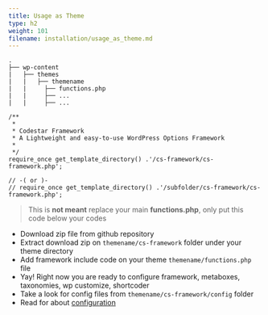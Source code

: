 ```yaml
---
title: Usage as Theme
type: h2
weight: 101
filename: installation/usage_as_theme.md
---
```


```
.
├── wp-content
|   ├── themes
|   |   ├── themename
|   |     ├── functions.php
|   |     ├── ...
|   |     ├── ...
```

```php?start_inline=1
/**
 *
 * Codestar Framework
 * A Lightweight and easy-to-use WordPress Options Framework
 *
 */
require_once get_template_directory() .'/cs-framework/cs-framework.php';

// -( or )-
// require_once get_template_directory() .'/subfolder/cs-framework/cs-framework.php';

```

> This is **not meant** replace your main **functions.php**, only put this code below your codes

* Download zip file from github repository
* Extract download zip on `themename/cs-framework` folder under your theme directory
* Add framework include code on your theme `themename/functions.php` file
* Yay! Right now you are ready to configure framework, metaboxes, taxonomies, wp customize, shortcoder
* Take a look for config files from `themename/cs-framework/config` folder
* Read for about [configuration](#configuration)
